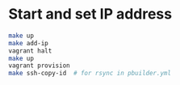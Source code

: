 # Start and set IP address
```sh
make up
make add-ip
vagrant halt
make up
vagrant provision
make ssh-copy-id  # for rsync in pbuilder.yml
```

